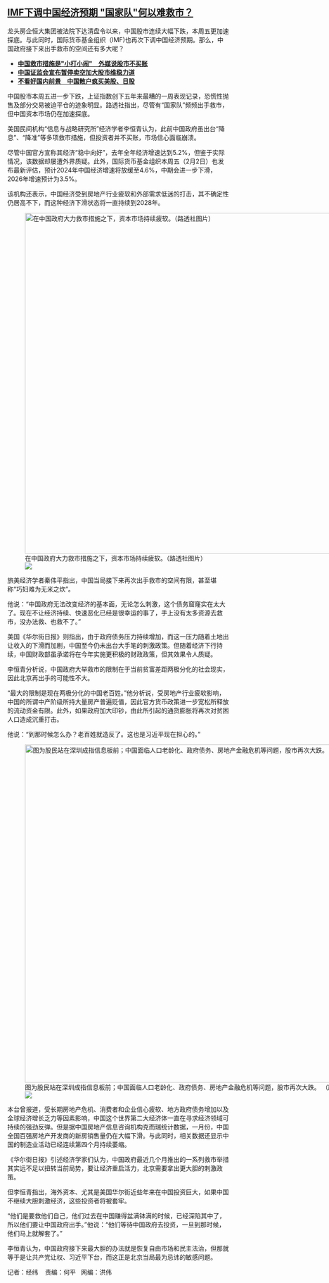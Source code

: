 <!--1706901000000-->
[IMF下调中国经济预期   "国家队"何以难救市？](https://www.rfa.org/mandarin/yataibaodao/jingmao/jw-02022024101154.html)
------

<p style="font-weight: 400;"><span><span style="font-weight: 400;">龙头房企恒大集团被法院下达清盘令以来，中国股市连续大幅下跌，本周五更加速探底。与此同时，国际货币基金组织（IMF)也再次下调中国经济预期。那么，中国政府接下来出手救市的空间还有多大呢？</span></span></p><ul><li style="font-weight: 400;"><strong><a href="https://www.rfa.org/mandarin/Xinwen/3-01312024103656.html">中国救市措施是"小打小闹"　外媒说股市不买账</a></strong></li><li style="font-weight: 400;"><strong><a href="https://news-x.rfa.org/cgi-bin/index.py?Form_Command=Story_Display&amp;StoryNum=14888781&amp;asearch=china"></a><a href="https://www.rfa.org/mandarin/Xinwen/3-01292024112048.html">中国证监会宣布暂停卖空加大股市维稳力道</a></strong></li><li style="font-weight: 400;"><a href="https://www.rfa.org/mandarin/Xinwen/2-01292024111637.html"><strong>不看好国内前景　中国散户疯买美股、日股</strong></a></li></ul><p><span style="font-weight: 400;">中国股市本周五进一步下跌，上证指数创下五年来最糟的一周表现记录，恐慌性抛售及部分交易被迫平仓的迹象明显。路透社指出，尽管有“国家队”频频出手救市，但中国资本市场仍在加速探底。</span></p><p><span style="font-weight: 400;">美国民间机构“信息与战略研究所”经济学者李恒青认为，此前中国政府虽出台“降息”、“降准”等多项救市措施，但投资者并不买账，市场信心面临崩溃。</span></p><p><span style="font-weight: 400;">尽管中国官方宣称其经济“稳中向好”，去年全年经济增速达到5.2%，但鉴于实际情况，该数据却屡遭外界质疑。此外，国际货币基金组织本周五（2月2日）也发布最新评估，预计2024年中国经济增速将放缓至4.6%，中期会进一步下滑，2026年增速预计为3.5%。</span></p><p><span style="font-weight: 400;">该机构还表示，中国经济受到房地产行业疲软和外部需求低迷的打击，其不确定性仍居高不下，而这种经济下滑状态将一直持续到2028年。</span></p><p><figure class="image-richtext image-inline captioned" style="width:1200px;"><img alt="在中国政府大力救市措施之下，资本市场持续疲软。（路透社图片）" height="774" src="https://www.rfa.org/mandarin/yataibaodao/jingmao/jw-02022024101154.html/2002-10-08t000000z_842482918_rp3drifmzhaa_rtrmadp_3_markets-china-stocks.jpg/@@images/d6d0a4fc-64f5-4b5c-a053-d1f3ad82f417.jpeg" title="2002-10-08T000000Z_842482918_RP3DRIFMZHAA_RTRMADP_3_MARKETS-CHINA-STOCKS.JPG" width="1200"/><figcaption class="image-caption">在中国政府大力救市措施之下，资本市场持续疲软。（路透社图片）</figcaption><small></small><div id="zoomattribute"><a data-caption="在中国政府大力救市措施之下，资本市场持续疲软。（路透社图片）" data-fancybox="" href="https://www.rfa.org/mandarin/yataibaodao/jingmao/jw-02022024101154.html/2002-10-08t000000z_842482918_rp3drifmzhaa_rtrmadp_3_markets-china-stocks.jpg" id="single_image" title="在中国政府大力救市措施之下，资本市场持续疲软。（路透社图片）"><img src="/++plone++rfa-resources/img/icon-zoom.png"/></a></div></figure></p><p><span style="font-weight: 400;">旅美经济学者秦伟平指出，中国当局接下来再次出手救市的空间有限，甚至堪称“巧妇难为无米之炊”。</span></p><p><span style="font-weight: 400;">他说：“中国政府无法改变经济的基本面，无论怎么刺激，这个债务窟窿实在太大了。现在不让经济持续、快速恶化已经是很幸运的事了，手上没有太多资源去救市，没办法救、也救不了。”</span></p><p><span style="font-weight: 400;">美国《华尔街日报》则指出，由于政府债务压力持续增加，而这一压力随着土地出让收入的下滑而加剧，中国至今仍未出台大手笔的刺激政策。但随着经济下行持续，中国财政部虽承诺将在今年实施更积极的财政政策，但其效果令人质疑。</span></p><p><span style="font-weight: 400;">李恒青分析说，中国政府大举救市的限制在于当前贫富差距两极分化的社会现实，因此北京再出手的可能性不大。</span></p><p><span style="font-weight: 400;">“最大的限制是现在两极分化的中国老百姓。”他分析说，受房地产行业疲软影响，中国的所谓中产阶级所持大量房产普遍贬值，因此官方货币政策进一步宽松所释放的流动资金有限。此外，如果政府加大印钞，由此所引起的通货膨胀将再次对贫困人口造成沉重打击。</span></p><p><span style="font-weight: 400;">他说：“到那时候怎么办？老百姓就造反了。这也是习近平现在担心的。”</span></p><p><figure class="image-richtext image-inline captioned" style="width:1200px;"><img alt="图为股民站在深圳成指信息板前；中国面临人口老龄化、政府债务、房地产金融危机等问题，股市再次大跌。 （路透社图片）" height="768" src="https://www.rfa.org/mandarin/yataibaodao/jingmao/jw-02022024101154.html/2007-05-21t120000z_374045381_gm1dvhqblfaa_rtrmadp_3_china.jpg/@@images/4ecedd14-81aa-4638-bbc8-d9d62d105c66.jpeg" title="2007-05-21T120000Z_374045381_GM1DVHQBLFAA_RTRMADP_3_CHINA.JPG" width="1200"/><figcaption class="image-caption">图为股民站在深圳成指信息板前；中国面临人口老龄化、政府债务、房地产金融危机等问题，股市再次大跌。 （路透社图片）</figcaption><small></small><div id="zoomattribute"><a data-caption="图为股民站在深圳成指信息板前；中国面临人口老龄化、政府债务、房地产金融危机等问题，股市再次大跌。 （路透社图片）" data-fancybox="" href="https://www.rfa.org/mandarin/yataibaodao/jingmao/jw-02022024101154.html/2007-05-21t120000z_374045381_gm1dvhqblfaa_rtrmadp_3_china.jpg" id="single_image" title="图为股民站在深圳成指信息板前；中国面临人口老龄化、政府债务、房地产金融危机等问题，股市再次大跌。 （路透社图片）"><img src="/++plone++rfa-resources/img/icon-zoom.png"/></a></div></figure></p><p><span style="font-weight: 400;">本台曾报道，受长期房地产危机、消费者和企业信心疲软、地方政府债务增加以及全球经济增长乏力等因素影响，中国这个世界第二大经济体一直在寻求经济领域可持续的强劲反弹。但是据中国房地产信息咨询机构克而瑞统计数据，一月份，中国全国百强房地产开发商的新房销售量仍在大幅下滑。与此同时，相关数据还显示中国的制造业活动已经连续第四个月持续萎缩。</span></p><p><span style="font-weight: 400;">《华尔街日报》引述经济学家们认为，中国政府最近几个月推出的一系列救市举措其实远不足以扭转当前局势，要让经济重启活力，北京需要拿出更大胆的刺激政策。</span></p><p><span style="font-weight: 400;">但李恒青指出，海外资本、尤其是美国华尔街近些年来在中国投资巨大，如果中国不继续大胆刺激经济，这些投资者将被套牢。</span></p><p><span style="font-weight: 400;">“他们是要救他们自己，他们过去在中国赚得盆满钵满的时候，已经深陷其中了，所以他们要让中国政府出手。”他说：“他们等待中国政府去投资，一旦到那时候，他们马上就解套了。”</span></p><p><span style="font-weight: 400;">李恒青认为，中国政府接下来最大胆的办法就是恢复自由市场和民主法治，但那就等于是让共产党让权、习近平下台，而这正是北京当局最为忌讳的敏感问题。</span></p><p><span style="font-weight: 400;">记者：经纬    责编：何平   网编：洪伟</span></p>
